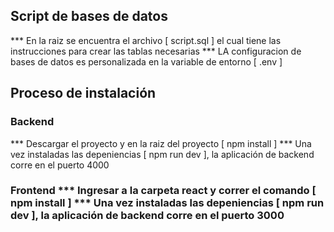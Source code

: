 ## Script de bases de datos

<p align="left">
    *** En la raiz se encuentra el archivo [ script.sql ] el cual tiene las instrucciones para crear las tablas necesarias
    *** LA configuracion de bases de datos es personalizada en la variable de entorno [ .env ]
</p>

## Proceso de instalación 

<p align="left">
    <h3>
        <b>
            Backend
        </b>
    </h3>
        *** Descargar el proyecto y en la raiz del proyecto [ npm install ]
        *** Una vez instaladas las depeniencias [ npm run dev ], la aplicación de backend corre en el puerto 4000
    <h3>
        <b>
            Frontend
        </b>
        *** Ingresar a la carpeta react y correr el comando [ npm install ]
        *** Una vez instaladas las depeniencias [ npm run dev ], la aplicación de backend corre en el puerto 3000
    </h3>
</p>